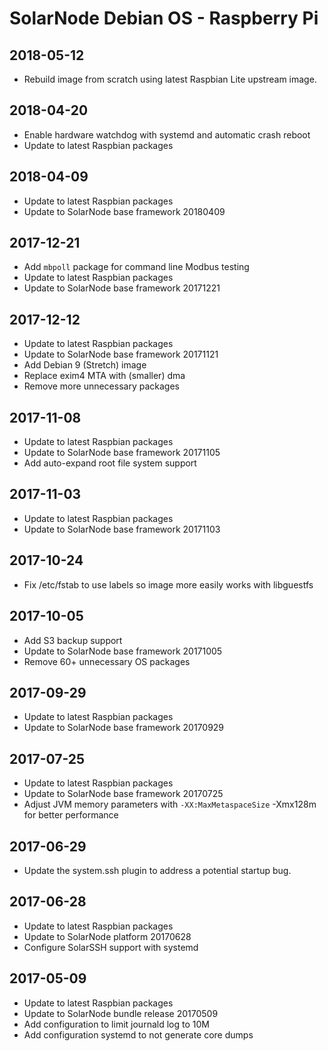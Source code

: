 # SolarNode Debian OS - Raspberry Pi

## 2018-05-12

 * Rebuild image from scratch using latest Raspbian Lite upstream
   image.

## 2018-04-20

 * Enable hardware watchdog with systemd and automatic crash reboot
 * Update to latest Raspbian packages

## 2018-04-09

 * Update to latest Raspbian packages
 * Update to SolarNode base framework 20180409

## 2017-12-21

 * Add `mbpoll` package for command line Modbus testing
 * Update to latest Raspbian packages
 * Update to SolarNode base framework 20171221

## 2017-12-12

 * Update to latest Raspbian packages
 * Update to SolarNode base framework 20171121
 * Add Debian 9 (Stretch) image
 * Replace exim4 MTA with (smaller) dma
 * Remove more unnecessary packages

## 2017-11-08

 * Update to latest Raspbian packages
 * Update to SolarNode base framework 20171105
 * Add auto-expand root file system support


## 2017-11-03

 * Update to latest Raspbian packages
 * Update to SolarNode base framework 20171103


## 2017-10-24

 * Fix /etc/fstab to use labels so image more easily works with libguestfs


## 2017-10-05

 * Add S3 backup support
 * Update to SolarNode base framework 20171005
 * Remove 60+ unnecessary OS packages


## 2017-09-29

 * Update to latest Raspbian packages
 * Update to SolarNode base framework 20170929


## 2017-07-25

 * Update to latest Raspbian packages
 * Update to SolarNode base framework 20170725
 * Adjust JVM memory parameters with `-XX:MaxMetaspaceSize` -Xmx128m for
   better performance


## 2017-06-29

 * Update the system.ssh plugin to address a potential startup bug.


## 2017-06-28

 * Update to latest Raspbian packages
 * Update to SolarNode platform 20170628
 * Configure SolarSSH support with systemd


## 2017-05-09

 * Update to latest Raspbian packages
 * Update to SolarNode bundle release 20170509
 * Add configuration to limit journald log to 10M
 * Add configuration systemd to not generate core dumps

